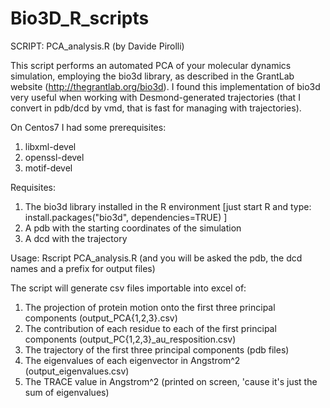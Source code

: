 # Bio3D_R_scripts

SCRIPT: PCA_analysis.R (by Davide Pirolli)

This script performs an automated PCA of your molecular dynamics simulation, employing the bio3d library, 
as described in the GrantLab website (http://thegrantlab.org/bio3d).
I found this implementation of bio3d very useful when working with Desmond-generated trajectories 
(that I convert in pdb/dcd by vmd, that is fast for managing with trajectories).

On Centos7 I had some prerequisites:
  1) libxml-devel
  2) openssl-devel
  3) motif-devel

Requisites: 
  1) The bio3d library installed in the R environment 
     [just start R and type: install.packages("bio3d", dependencies=TRUE) ]
  2) A pdb with the starting coordinates of the simulation 
  3) A dcd with the trajectory

Usage: Rscript PCA_analysis.R (and you will be asked the pdb, the dcd names and a prefix for output files)


The script will generate csv files importable into excel of:

1) The projection of protein motion onto the first three principal components (output_PCA{1,2,3}.csv)
2) The contribution of each residue to each of the first principal components (output_PC{1,2,3}_au_resposition.csv)
3) The trajectory of the first three principal components (pdb files)
4) The eigenvalues of each eigenvector in Angstrom^2 (output_eigenvalues.csv)
5) The TRACE value in Angstrom^2 (printed on screen, 'cause it's just the sum of eigenvalues)
